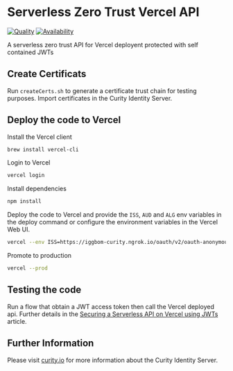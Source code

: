 # Serverless Zero Trust Vercel API

[![Quality](https://img.shields.io/badge/quality-experiment-red)](https://curity.io/resources/code-examples/status/)
[![Availability](https://img.shields.io/badge/availability-source-blue)](https://curity.io/resources/code-examples/status/)

A serverless zero trust API for Vercel deployent protected with self contained JWTs

## Create Certificats

Run `createCerts.sh` to generate a certificate trust chain for testing purposes. Import certificates in the Curity Identity Server.

## Deploy the code to Vercel

Install the Vercel client
```sh
brew install vercel-cli
```

Login to Vercel
```sh
vercel login
```

Install dependencies
```sh
npm install
```

Deploy the code to Vercel and provide the `ISS`, `AUD` and `ALG` env variables in the deploy command or configure the environment variables in the Vercel Web UI.
```sh
vercel --env ISS=https://iggbom-curity.ngrok.io/oauth/v2/oauth-anonymous --env AUD=www --env ALG='RS256' deploy
```

Promote to production
```sh
vercel --prod
```

## Testing the code
Run a flow that obtain a JWT access token then call the Vercel deployed api. Further details in the [Securing a Serverless API on Vercel using JWTs](https://curity.io/resources/learn/serverless-zero-trust-api-on-vercel) article.

## Further Information

Please visit [curity.io](https://curity.io/) for more information about the Curity Identity Server.
